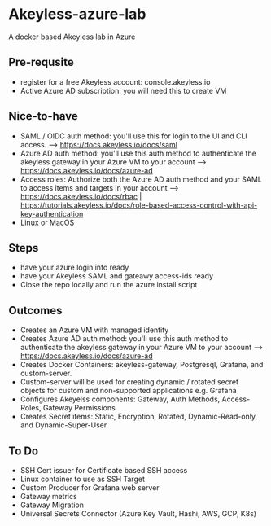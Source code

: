 # Akeyless-azure-lab
A docker based Akeyless lab in Azure

## Pre-requsite
* register for a free Akeyless account: console.akeyless.io
* Active Azure AD subscription:  you will need this to create VM

## Nice-to-have
* SAML / OIDC auth method:  you'll use this for login to the UI and CLI access. -->  https://docs.akeyless.io/docs/saml
* Azure AD auth method:  you'll use this auth method to authenticate the akeyless gateway in your Azure VM to your account --> https://docs.akeyless.io/docs/azure-ad
* Access roles:  Authorize both the Azure AD auth method and your SAML to access items and targets in your account --> https://docs.akeyless.io/docs/rbac | https://tutorials.akeyless.io/docs/role-based-access-control-with-api-key-authentication
* Linux or MacOS


## Steps
* have your azure login info ready
* have your Akeyless SAML and gateawy access-ids ready
* Close the repo locally and run the azure install script

## Outcomes
* Creates an Azure VM with managed identity
* Creates Azure AD auth method:  you'll use this auth method to authenticate the akeyless gateway in your Azure VM to your account --> https://docs.akeyless.io/docs/azure-ad
* Creates Docker Containers: akeyless-gateway, Postgresql, Grafana, and custom-server.
* Custom-server will be used for creating dynamic / rotated secret objects for custom and non-supported applications e.g. Grafana
* Configures Akeyelss components: Gateway, Auth Methods, Access-Roles, Gateway Permissions
* Creates Secret items: Static, Encryption, Rotated, Dynamic-Read-only, and Dynamic-Super-User


## To Do
* SSH Cert issuer for Certificate based SSH access
* Linux container to use as SSH Target
* Custom Producer for Grafana web server
* Gateway metrics
* Gateway Migration
* Universal Secrets Connector (Azure Key Vault, Hashi, AWS, GCP, K8s)
